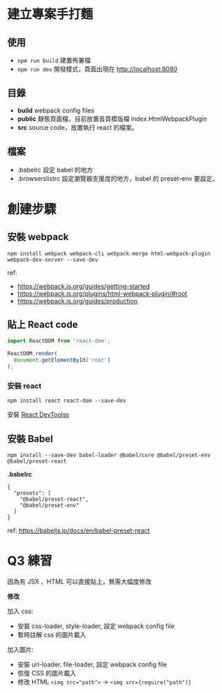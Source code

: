 # 建立專案手打麵

## 使用

- `npm run build` 建置佈署檔
- `npm run dev` 開發模式，頁面出現在 [http://localhost:8080](http://localhost:8080)

## 目錄

- **build** webpack config files
- **public** 靜態頁面檔，目前放置首頁模版檔 index.HtmlWebpackPlugin
- **src** source code，放置執行 react 的檔案。

## 檔案

- .babelrc 設定 babel 的地方
- .browserslistrc 設定瀏覽器支援度的地方，babel 的 preset-env 要設定。

# 創建步驟

## 安裝 webpack

```shell
npm install webpack webpack-cli webpack-merge html-webpack-plugin webpack-dev-server --save-dev
```
ref:
- https://webpack.js.org/guides/getting-started
- https://webpack.js.org/plugins/html-webpack-plugin/#root
- https://webpack.js.org/guides/production


## 貼上 React code

```javascript
import ReactDOM from 'react-dom';

ReactDOM.render(
  document.getElementById('root')
);
```

### 安裝 react

```shell
npm install react react-dom --save-dev
```

安裝 [React DevToolss](https://chrome.google.com/webstore/detail/react-developer-tools/fmkadmapgofadopljbjfkapdkoienihi/related)

## 安裝 Babel

```shell
npm install --save-dev babel-loader @babel/core @babel/preset-env @babel/preset-react
```

**.babelrc**

```
{
  "presets": [
    "@babel/preset-react",
    "@babel/preset-env"
  ]
}
```
ref: https://babeljs.io/docs/en/babel-preset-react

# Q3 練習

因為有 JSX ，HTML 可以直接貼上，無需大幅度修改

**修改**

加入 css:

- 安裝 css-loader, style-loader, 設定 webpack config file
- 暫時註解 css 的圖片載入

加入圖片:

- 安裝 url-loader, file-loader, 設定 webpack config file
- 恢復 CSS 的圖片載入
- 修改 HTML `<img src="path">` -> `<img src={require("path")}`

